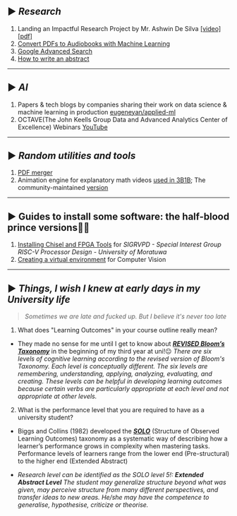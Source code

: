 ## ▶ *Research* 

1. Landing an Impactful Research Project by Mr. Ashwin De Silva [[video]](https://youtu.be/qNz2S5G8GuM) [[pdf]](https://laknath1996.github.io/docs/talks/kickstarting_projects_2021.pdf)
2. [Convert PDFs to Audiobooks with Machine Learning](https://konfido.github.io/Convert-PDFs-to-Audiobooks-with-Machine-Learning/)
3. [Google Advanced Search](guides/google%20advanced%20search.md)
4. [How to write an abstract](https://youtu.be/yNYsApRszYk)

---

## ▶ *AI*

1. Papers & tech blogs by companies sharing their work on data science & machine learning in production [eugeneyan/applied-ml](https://github.com/eugeneyan/applied-ml)
2. OCTAVE(The John Keells Group Data and Advanced Analytics Center of Excellence) Webinars [YouTube](https://www.youtube.com/channel/UCW5L-2mSBb7rOcIBmawtZSw)

---

## ▶ *Random utilities and tools*

1. [PDF merger](https://github.com/pymupdf/PyMuPDF/wiki/Inserting-Pages-from-other-PDFs)
2. Animation engine for explanatory math videos [used in 3B1B](https://github.com/3b1b/manim); The community-maintained [version](https://github.com/ManimCommunity/manim)

---


## ▶ Guides to install some software: the half-blood prince versions🤫😂

1. [Installing Chisel and FPGA Tools](guides/chisel3.md) for *SIGRVPD - Special Interest Group RISC-V Processor Design - University of Moratuwa*
2. [Creating a virtual environment](guides/venv.md) for Computer Vision

---

## ▶ *Things, I wish I knew at early days in my University life*

> *Sometimes we are late and fucked up. But I believe it's never too late*

1. What does "Learning Outcomes" in your course outline really mean? 

- They made no sense for me until I get to know about ***[REVISED	Bloom’s	Taxonomy](https://www.apu.edu/live_data/files/333/blooms_taxonomy_action_verbs.pdf)*** in the beginning  of my third year at uni!😐 *There are six levels of cognitive learning according to the revised version of Bloom's Taxonomy. Each level is conceptually different. The six levels are remembering, understanding, applying, analyzing, evaluating, and creating. These levels can be helpful in developing learning outcomes because certain verbs are particularly appropriate at each level and not appropriate at other levels.*

2. What is the performance level that you are required to have as a university student?

- Biggs and Collins (1982) developed the ***[SOLO](https://itali.uq.edu.au/files/3047/Resources-teaching-methods-SOLO-taxonomy.pdf)*** (Structure of Observed Learning Outcomes) taxonomy as a systematic way of describing how a learner’s performance grows in complexity when mastering tasks. Performance levels of learners range  from the lower end (Pre-structural)  to the higher end (Extended Abstract) 

- *Research level can be identified as the SOLO level 5!: **Extended Abstract Level** The student may generalize structure beyond what was given, may perceive structure from many different perspectives, and transfer ideas to new areas. He/she may have the competence to generalise, hypothesise, criticize or theorise.*
